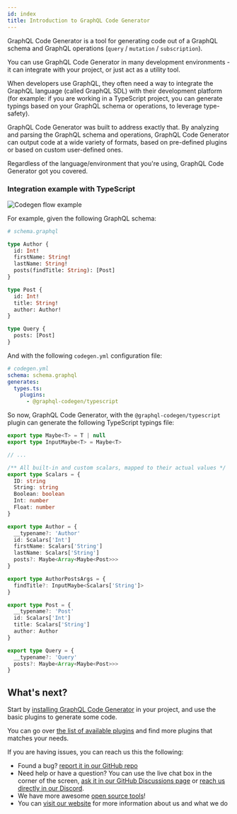 ```yaml
---
id: index
title: Introduction to GraphQL Code Generator
---
```


GraphQL Code Generator is a tool for generating code out of a GraphQL schema and GraphQL operations (`query` / `mutation` / `subscription`).

You can use GraphQL Code Generator in many development environments - it can integrate with your project, or just act as a utility tool.

When developers use GraphQL, they often need a way to integrate the GraphQL language (called GraphQL SDL) with their development platform (for example: if you are working in a TypeScript project, you can generate typings based on your GraphQL schema or operations, to leverage type-safety).

GraphQL Code Generator was built to address exactly that. By analyzing and parsing the GraphQL schema and operations, GraphQL Code Generator can output code at a wide variety of formats, based on pre-defined plugins or based on custom user-defined ones.

Regardless of the language/environment that you're using, GraphQL Code Generator got you covered.

### Integration example with TypeScript

![Codegen flow example](/assets/illustrations/codegen_flow1.png)

For example, given the following GraphQL schema:

```graphql
# schema.graphql

type Author {
  id: Int!
  firstName: String!
  lastName: String!
  posts(findTitle: String): [Post]
}

type Post {
  id: Int!
  title: String!
  author: Author!
}

type Query {
  posts: [Post]
}
```

And with the following `codegen.yml` configuration file:

```yml
# codegen.yml
schema: schema.graphql
generates:
  types.ts:
    plugins:
      - @graphql-codegen/typescript
```

So now, GraphQL Code Generator, with the `@graphql-codegen/typescript` plugin can generate the following TypeScript typings file:

```ts
export type Maybe<T> = T | null
export type InputMaybe<T> = Maybe<T>

// ...

/** All built-in and custom scalars, mapped to their actual values */
export type Scalars = {
  ID: string
  String: string
  Boolean: boolean
  Int: number
  Float: number
}

export type Author = {
  __typename?: 'Author'
  id: Scalars['Int']
  firstName: Scalars['String']
  lastName: Scalars['String']
  posts?: Maybe<Array<Maybe<Post>>>
}

export type AuthorPostsArgs = {
  findTitle?: InputMaybe<Scalars['String']>
}

export type Post = {
  __typename?: 'Post'
  id: Scalars['Int']
  title: Scalars['String']
  author: Author
}

export type Query = {
  __typename?: 'Query'
  posts?: Maybe<Array<Maybe<Post>>>
}
```

## What's next?

Start by [installing GraphQL Code Generator](/docs/getting-started/installation) in your project, and use the basic plugins to generate some code.

You can go over [the list of available plugins](/plugins) and find more plugins that matches your needs.

If you are having issues, you can reach us this the following:

- Found a bug? [report it in our GitHub repo](https://github.com/dotansimha/graphql-code-generator)
- Need help or have a question? You can use the live chat box in the corner of the screen, [ask it in our GitHub Discussions page](https://github.com/dotansimha/graphql-code-generator/discussions) or [reach us directly in our Discord](http://bit.ly/guild-chat).
- We have more awesome [open source tools](https://github.com/the-guild-org/Stack)!
- You can [visit our website](http://the-guild.dev) for more information about us and what we do
